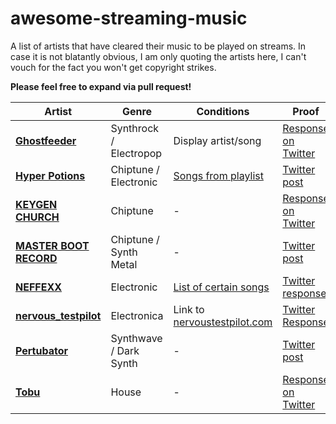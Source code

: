 # awesome-streaming-music
A list of artists that have cleared their music to be played on streams. In case it is not blatantly obvious, I am only quoting the artists here, I can't vouch for the fact you won't get copyright strikes.

**Please feel free to expand via pull request!**

| Artist | Genre | Conditions | Proof |
|---|---|--|--|
| [**Ghostfeeder**](https://twitter.com/ghostfeeder) | Synthrock / Electropop | Display artist/song | [Response on Twitter](https://twitter.com/JoernDraws/status/1492785906771709953) |
| [**Hyper Potions**](https://twitter.com/hyperpotions/) | Chiptune / Electronic | [Songs from playlist](https://open.spotify.com/playlist/3zR71nMKdPoFo46SYKxFhf?si=QX5rzmPwSvGAuVqEbupYBQ&nd=1) | [Twitter post](https://twitter.com/hyperpotions/status/1065452254323515392) |
| [**KEYGEN CHURCH**](https://twitter.com/KEYGENCHURCH) | Chiptune | - | [Response on Twitter](https://twitter.com/JazzyDoes/status/1270768980806926337) |
| [**MASTER BOOT RECORD**](https://twitter.com/masterbootrec) | Chiptune / Synth Metal | - | [Twitter post](https://twitter.com/masterbootrec/status/1270764694366818305) |
| [**NEFFEXX**](https://twitter.com/neffex/) | Electronic | [List of certain songs](https://www.youtube.com/playlist?list=PLrxcNWZXdQ2kcxA_mGHIDC4oXs1HU8Jgo) | [Twitter response](https://twitter.com/neffex/status/1345897904829997057) |
| [**nervous\_testpilot**](https://twitter.com/mode7games) | Electronica | Link to [nervoustestpilot.com](nervoustestpilot.com) | [Twitter Response](https://twitter.com/JoernDraws/status/1362001582007713793) |
| [**Pertubator**](https://twitter.com/The_Perturbator) | Synthwave / Dark Synth | - | [Twitter post](https://twitter.com/The_Perturbator/status/1271145377740316672) |
| [**Tobu**](https://twitter.com/tobuofficial) | House | - | [Response on Twitter](https://twitter.com/JoernDraws/status/1358391713212096512) |
